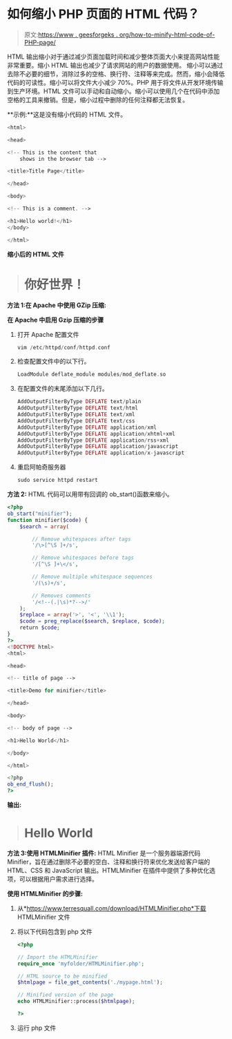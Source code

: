 # 如何缩小 PHP 页面的 HTML 代码？

> 原文:[https://www . geesforgeks . org/how-to-minify-html-code-of-PHP-page/](https://www.geeksforgeeks.org/how-to-minify-html-code-of-php-page/)

HTML 输出缩小对于通过减少页面加载时间和减少整体页面大小来提高网站性能非常重要。缩小 HTML 输出也减少了请求网站的用户的数据使用。
缩小可以通过去除不必要的细节，消除过多的空格、换行符、注释等来完成。然而，缩小会降低代码的可读性。缩小可以将文件大小减少 70%。PHP 用于将文件从开发环境传输到生产环境。HTML 文件可以手动和自动缩小。缩小可以使用几个在代码中添加空格的工具来撤销。但是，缩小过程中删除的任何注释都无法恢复。

**示例:**这是没有缩小代码的 HTML 文件。

```php
<html>

<head>

<!-- This is the content that 
    shows in the browser tab -->

<title>Title Page</title>

</head>

<body>

<!-- This is a comment. -->

<h1>Hello world!</h1>
</body>

</html>
```

**缩小后的 HTML 文件**

> <title>扉页</title>
> 
> # 你好世界！

**方法 1:在 Apache 中使用 GZip 压缩:**

**在 Apache 中启用 Gzip 压缩的步骤**

1.  打开 Apache 配置文件

    ```php
    vim /etc/httpd/conf/httpd.conf 
    ```

2.  检查配置文件中的以下行。

    ```php
    LoadModule deflate_module modules/mod_deflate.so
    ```

3.  在配置文件的末尾添加以下几行。

    ```php
    AddOutputFilterByType DEFLATE text/plain
    AddOutputFilterByType DEFLATE text/html
    AddOutputFilterByType DEFLATE text/xml
    AddOutputFilterByType DEFLATE text/css
    AddOutputFilterByType DEFLATE application/xml
    AddOutputFilterByType DEFLATE application/xhtml+xml
    AddOutputFilterByType DEFLATE application/rss+xml
    AddOutputFilterByType DEFLATE application/javascript
    AddOutputFilterByType DEFLATE application/x-javascript

    ```

4.  重启阿帕奇服务器

    ```php
    sudo service httpd restart
    ```

**方法 2:** HTML 代码可以用带有回调的 ob_start()函数来缩小。

```php
<?php
ob_start("minifier");
function minifier($code) {
    $search = array(

        // Remove whitespaces after tags
        '/\>[^\S ]+/s',

        // Remove whitespaces before tags
        '/[^\S ]+\</s',

        // Remove multiple whitespace sequences
        '/(\s)+/s',

        // Removes comments
        '/<!--(.|\s)*?-->/'
    );
    $replace = array('>', '<', '\\1');
    $code = preg_replace($search, $replace, $code);
    return $code;
}
?>
<!DOCTYPE html>
<html>

<head>

<!-- title of page -->

<title>Demo for minifier</title>

</head>

<body>

<!-- body of page -->

<h1>Hello World</h1>

</body>

</html>

<?php
ob_end_flush();
?>
```

**输出:**

> <title>Demo for minifier</title>
> 
> # Hello World

**方法 3:使用 HTMLMinifier 插件:** HTML Minifier 是一个服务器端源代码 Minifier，旨在通过删除不必要的空白、注释和换行符来优化发送给客户端的 HTML、CSS 和 JavaScript 输出。HTMLMinifier 在插件中提供了多种优化选项，可以根据用户需求进行选择。

**使用 HTMLMinifier 的步骤:**

1.  从*https://www.terresquall.com/download/HTMLMinifier.php*下载 HTMLMinifier 文件
2.  将以下代码包含到 php 文件

    ```php
    <?php

    // Import the HTMLMinifier
    require_once 'myfolder/HTMLMinifier.php';

    // HTML source to be minified
    $htmlpage = file_get_contents('./mypage.html');

    // Minified version of the page
    echo HTMLMinifier::process($htmlpage);

    ?> 
    ```

3.  运行 php 文件